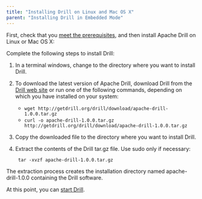 ```yaml
---
title: "Installing Drill on Linux and Mac OS X"
parent: "Installing Drill in Embedded Mode"
---
```

First, check that you [meet the prerequisites]({{site.baseurl}}/docs/embedded-mode-prerequisites), and then install Apache Drill on Linux or Mac OS X:

Complete the following steps to install Drill:  

1. In a terminal windows, change to the directory where you want to install Drill.

2. To download the latest version of Apache Drill, download Drill from the [Drill web site](http://getdrill.org/drill/download/apache-drill-1.0.0.tar.gz) or run one of the following commands, depending on which you have installed on your system:  
   * `wget http://getdrill.org/drill/download/apache-drill-1.0.0.tar.gz`  
   *  `curl -o apache-drill-1.0.0.tar.gz http://getdrill.org/drill/download/apache-drill-1.0.0.tar.gz`  

3. Copy the downloaded file to the directory where you want to install Drill. 

4. Extract the contents of the Drill tar.gz file. Use sudo only if necessary:  

        tar -xvzf apache-drill-1.0.0.tar.gz  

The extraction process creates the installation directory named apache-drill-1.0.0 containing the Drill software.

At this point, you can [start Drill]({{site.baseurl}}/docs/starting-drill-on-linux-and-mac-os-x).